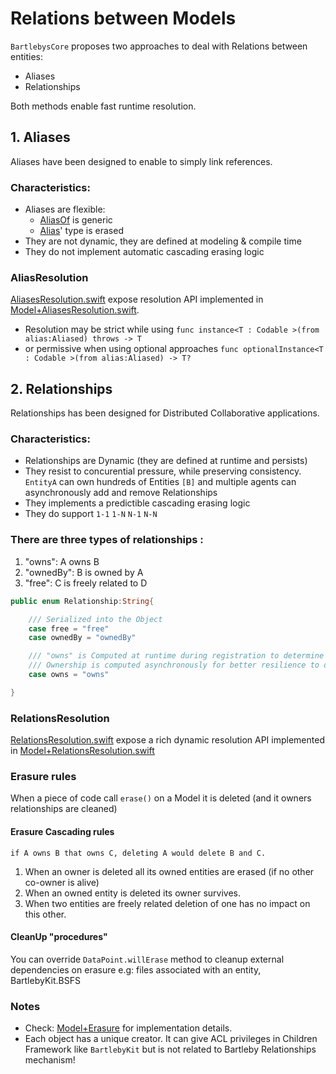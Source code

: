 # Relations between Models

`BartlebysCore` proposes two approaches to deal with Relations between entities: 

- Aliases 
- Relationships

Both methods enable fast runtime resolution. 

## 1. Aliases

Aliases have been designed to enable to simply link references. 

### Characteristics:

- Aliases are flexible: 
	- [AliasOf](../Sources/BartlebysCore/AliasOf.swift) is generic
	- [Alias](../Sources/BartlebysCore/Alias.swift)' type is erased
- They are not dynamic, they are defined at modeling & compile time
- They do not implement automatic cascading erasing logic

### AliasResolution

[AliasesResolution.swift](../Sources/BartlebysCore/AliasesResolution.swift) expose resolution API implemented in [Model+AliasesResolution.swift](../Sources/BartlebysCore/Model+AliasesResolution.swift).

- Resolution may be strict while using `func instance<T : Codable >(from alias:Aliased) throws -> T`
- or permissive when using optional approaches `func optionalInstance<T : Codable >(from alias:Aliased) -> T?`

## 2. Relationships

Relationships has been designed for Distributed Collaborative applications.

### Characteristics:

- Relationships are Dynamic (they are defined at runtime and persists)
- They resist to concurential pressure, while preserving consistency. `EntityA` can own hundreds of Entities `[B]` and multiple agents can asynchronously add and remove Relationships
- They implements a predictible cascading erasing logic
- They do support `1-1` `1-N` `N-1` `N-N`

### There are three types of relationships :

1. "owns": A owns B
2. "ownedBy": B is owned by A
3. "free": C is freely related to D 


```Swift
public enum Relationship:String{

    /// Serialized into the Object
    case free = "free"
    case ownedBy = "ownedBy"

    /// "owns" is Computed at runtime during registration to determine the the Subject
    /// Ownership is computed asynchronously for better resilience to distributed pressure
    case owns = "owns"

}
```

### RelationsResolution

[RelationsResolution.swift](../Sources/BartlebysCore/RelationsResolution.swift) expose a rich dynamic resolution API implemented in [Model+RelationsResolution.swift](../Sources/BartlebysCore/Model+RelationsResolution.swift)



### Erasure rules

When a piece of code call `erase()` on a Model it is deleted (and it owners relationships are cleaned) 

#### Erasure Cascading rules

`if A owns B that owns C, deleting A would delete B and C.`

1. When an owner is deleted all its owned entities are erased (if no other co-owner is alive)
2. When an owned entity is deleted its owner survives.
3. When two entities are freely related deletion of one has no impact on this other.


#### CleanUp "procedures"

You can override `DataPoint.willErase` method to cleanup external dependencies on erasure e.g: files associated with an entity, BartlebyKit.BSFS

### Notes
- Check: [Model+Erasure](../Sources/BartlebysCore/Model+Erasure.swift) for implementation details.
- Each object has a unique creator. It can give ACL privileges in Children Framework like `BartlebyKit` but is not related to Bartleby Relationships mechanism!
